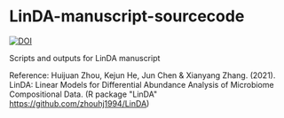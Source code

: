 # LinDA-manuscript-sourcecode
[![DOI](https://zenodo.org/badge/352169995.svg)](https://zenodo.org/badge/latestdoi/352169995)

Scripts and outputs for LinDA manuscript 

Reference: Huijuan Zhou, Kejun He, Jun Chen & Xianyang Zhang. (2021). LinDA: Linear Models for Differential Abundance Analysis of Microbiome Compositional Data.
(R package "LinDA" https://github.com/zhouhj1994/LinDA)
